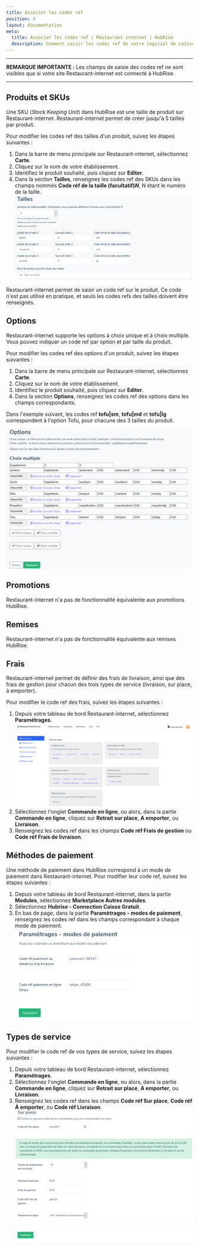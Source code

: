 ```yaml
---
title: Associer les codes ref
position: 3
layout: documentation
meta:
  title: Associer les codes ref | Restaurant-internet | HubRise
  description: Comment saisir les codes ref de votre logiciel de caisse dans votre menu Restaurant-internet, en utilisant le gestionnaire de menu de Restaurant-internet.
---
```


---

**REMARQUE IMPORTANTE :** Les champs de saisie des codes ref ne sont visibles que si votre site Restaurant-internet est connecté à HubRise.

---

## Produits et SKUs

Une SKU (_Stock Keeping Unit_) dans HubRise est une taille de produit sur Restaurant-internet. Restaurant-internet permet de créer jusqu'à 5 tailles par produit.

Pour modifier les codes ref des tailles d'un produit, suivez les étapes suivantes :

1. Dans la barre de menu principale sur Restaurant-internet, sélectionnez **Carte**.
2. Cliquez sur le nom de votre établissement.
3. Identifiez le produit souhaité, puis cliquez sur **Editer**.
4. Dans la section **Tailles**, renseignez les codes ref des SKUs dans les champs nommés **Code réf de la taille (facultatif)_N_**, N étant le numéro de la taille.
   ![Associer les codes ref - Codes ref tailles](./images/003-restaurant-internet-sizes.png)

Restaurant-internet permet de saisir un code ref sur le produit. Ce code n'est pas utilisé en pratique, et seuls les codes refs des tailles doivent être renseignés.

## Options

Restaurant-internet supporte les options à choix unique et à choix multiple. Vous pouvez indiquer un code ref par option et par taille du produit.

Pour modifier les codes ref des options d'un produit, suivez les étapes suivantes :

1. Dans la barre de menu principale sur Restaurant-internet, sélectionnez **Carte**.
2. Cliquez sur le nom de votre établissement.
3. Identifiez le produit souhaité, puis cliquez sur **Editer**.
4. Dans la section **Options**, renseignez les codes ref des options dans les champs correspondants.

Dans l'exemple suivant, les codes ref **tofu|sm**, **tofu|md** et **tofu|lg** correspondent à l'option Tofu, pour chacune des 3 tailles du produit.

![Associer les codes ref - Codes ref option à choix multiple](./images/005-restaurant-internet-multiple-options.png)

## Promotions

Restaurant-internet n'a pas de fonctionnalité équivalente aux promotions HubRise.

## Remises

Restaurant-internet n'a pas de fonctionnalité équivalente aux remises HubRise.

## Frais

Restaurant-internet permet de définir des frais de livraison, ainsi que des frais de gestion pour chacun des trois types de service (livraison, sur place, à emporter).

Pour modifier le code ref des frais, suivez les étapes suivantes :

1. Depuis votre tableau de bord Restaurant-internet, sélectionnez **Paramétrages**.
   ![Associer les codes ref - Paramétrages](./images/006-restaurant-internet-settings.png)
2. Sélectionnez l'onglet **Commande en ligne**, ou alors, dans la partie **Commande en ligne**, cliquez sur **Retrait sur place**, **A emporter**, ou **Livraison**.
3. Renseignez les codes ref dans les champs **Code réf Frais de gestion** ou **Code réf Frais de livraison**.

## Méthodes de paiement

Une méthode de paiement dans HubRise correspond à un mode de paiement dans Restaurant-internet. Pour modifier leur code ref, suivez les étapes suivantes :

1. Depuis votre tableau de bord Restaurant-internet, dans la partie **Modules**, sélectionnez **Marketplace Autres modules**.
2. Sélectionnez **Hubrise - Connection Caisse Gratuit**.
3. En bas de page, dans la partie **Paramètrages - modes de paiement**, renseignez les codes ref dans les champs correspondant à chaque mode de paiement.
   ![Associer les codes ref - Modes de paiement](./images/008-restaurant-internet-payment-methods.png)

## Types de service

Pour modifier le code ref de vos types de service, suivez les étapes suivantes :

1. Depuis votre tableau de bord Restaurant-internet, sélectionnez **Paramétrages**.
2. Sélectionnez l'onglet **Commande en ligne**, ou alors, dans la partie **Commande en ligne**, cliquez sur **Retrait sur place**, **A emporter**, ou **Livraison**.
3. Renseignez les codes ref dans les champs **Code réf Sur place**, **Code réf À emporter**, ou **Code réf Livraison**.
   ![Associer les codes ref - Charge sur place](./images/007-restaurant-internet-fee.png)
